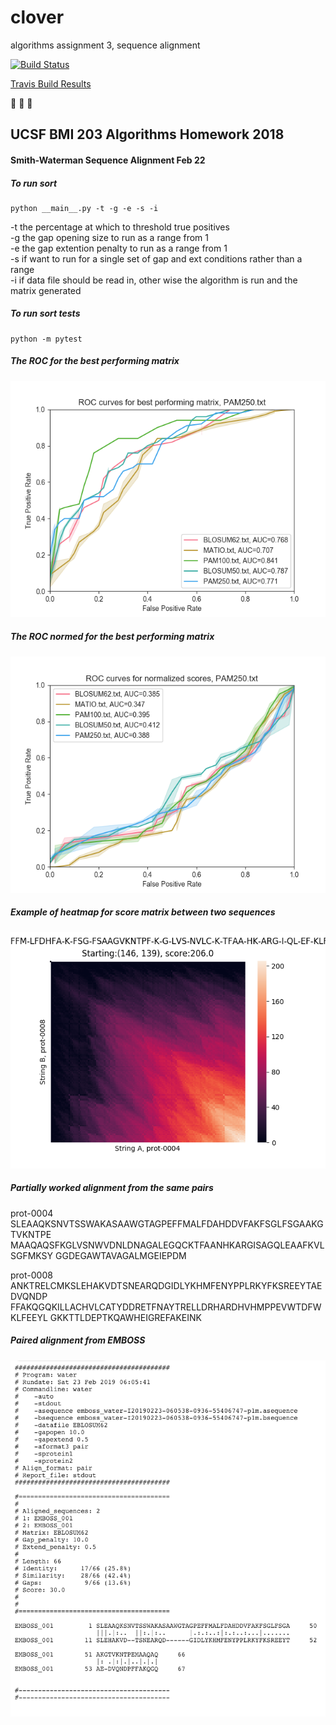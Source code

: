 # clover  

algorithms assignment 3, sequence alignment  

[![Build
Status](https://travis-ci.org/sayloren/clover.svg?branch=master)](https://travis-ci.org/sayloren/clover)  

[Travis Build Results](https://travis-ci.org/sayloren/clover)  

:see_no_evil: :hear_no_evil: :speak_no_evil:  

## UCSF BMI 203 Algorithms Homework 2018  

#### Smith-Waterman Sequence Alignment Feb 22  

##### To run sort  
```
python __main__.py -t -g -e -s -i
```

-t the percentage at which to threshold true positives  
-g the gap opening size to run as a range from 1  
-e the gap extention penalty to run as a range from 1  
-s if want to run for a single set of gap and ext conditions rather than a range  
-i if data file should be read in, other wise the algorithm is run and the matrix generated  

##### To run sort tests  
```
python -m pytest  
```

##### The ROC for the best performing matrix  
![a](/images/PAM250_8_3/ROC_Best_.png)  

##### The ROC normed for the best performing matrix  
![a](/images/PAM250_8_3/ROC_Norm_.png)  

##### Example of heatmap for score matrix between two sequences  
![a](/images/PAM250_8_3/Heatmap_prot-0004_prot-0008.png)  

##### Partially worked alignment from the same pairs

prot-0004  
SLEAAQKSNVTSSWAKASAAWGTAGPEFFMALFDAHDDVFAKFSGLFSGAAKGTVKNTPE
MAAQAQSFKGLVSNWVDNLDNAGALEGQCKTFAANHKARGISAGQLEAAFKVLSGFMKSY
GGDEGAWTAVAGALMGEIEPDM  

prot-0008  
ANKTRELCMKSLEHAKVDTSNEARQDGIDLYKHMFENYPPLRKYFKSREEYTAEDVQNDP
FFAKQGQKILLACHVLCATYDDRETFNAYTRELLDRHARDHVHMPPEVWTDFWKLFEEYL
GKKTTLDEPTKQAWHEIGREFAKEINK  

##### Paired alignment from EMBOSS  
![a](/images/PAM250_8_3/0004_0008_EMBOSS.png)  
